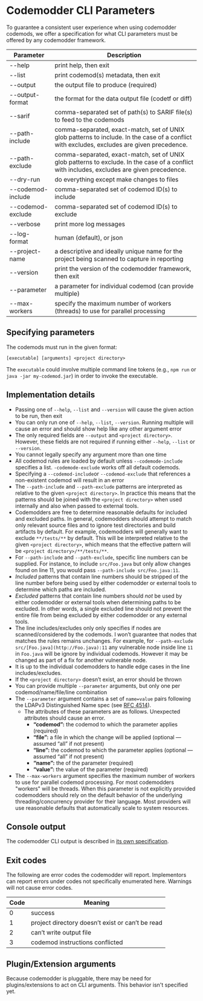 # Codemodder CLI Parameters

To guarantee a consistent user experience when using codemodder codemods, we offer a specification for what CLI parameters must be offered by any codemodder framework.

| Parameter | Description |
| --------- | ----------- |
| --help            | print help, then exit  |
| --list            | print codemod(s) metadata, then exit |
| --output          | the output file to produce (required) |
| --output-format   | the format for the data output file (codetf or diff) |
| --sarif           | comma-separated set of path(s) to SARIF file(s) to feed to the codemods |
| --path-include    | comma-separated, exact-match, set of UNIX glob patterns to include. In the case of a conflict with excludes, excludes are given precedence.|
| --path-exclude    | comma-separated, exact-match, set of UNIX glob patterns to exclude. In the case of a conflict with includes, excludes are given precedence.|
| --dry-run         | do everything except make changes to files|
| --codemod-include | comma-separated set of codemod ID(s) to include|
| --codemod-exclude | comma-separated set of codemod ID(s) to exclude|
| --verbose         | print more log messages|
| --log-format      | human (default), or json|
| --project-name    | a descriptive and ideally unique name for the project being scanned to capture in reporting |
| --version         | print the version of the codemodder framework, then exit|
| --parameter       | a parameter for individual codemod (can provide multiple)|
| --max-workers     | specify the maximum number of workers (threads) to use for parallel processing

## Specifying parameters
The codemods must run in the given format:

```
[executable] [arguments] <project directory>
```

The `executable` could involve multiple command line tokens (e.g., `npm run` or `java -jar my-codemod.jar`) in order to invoke the executable.

## Implementation details
- Passing one of `--help`, `--list` and `--version` will cause the given action to be run, then exit
- You can only run one of `--help`, `--list`, `--version`. Running multiple will cause an error and should show help like any other argument error
- The only required fields are `--output` and `<project directory>`. However, these fields are not required if running either `--help`, `--list` or `--version`.
- You cannot legally specify any argument more than one time
- All codemod rules are loaded by default unless `--codemode-include` specifies a list.  `-codemode-exclude` works off all default codemods.
- Specifying a `--codemod-include`or `--codemod-exclude`  that references a non-existent codemod will result in an error
- The `--path-include` and `--path-exclude` patterns are interpreted as relative to the given `<project directory>`. In practice this means that the patterns should be joined with the `<project directory>` when used internally and also when passed to external tools.
- Codemodders are free to determine reasonable defaults for included and excluded paths. In general, codemodders should attempt to match only relevant source files and to ignore test directories and build artifacts by default. For example, codemodders will generally want to exclude `**/tests/**` by default. This will be interpreted relative to the given `<project directory>`, which means that the effective pattern will be `<project directory>/**/tests/**`.
- For `--path-include` and `--path-exclude`, specific line numbers can be supplied. For instance, to include `src/Foo.java` but only allow changes found on line 11, you would pass `--path-include src/Foo.java:11`.
- *Included* patterns that contain line numbers should be stripped of the line number before being used by either codemodder or external tools to determine which paths are included.
- *Excluded* patterns that contain line numbers should *not* be used by either codemodder or external tools when determining paths to be excluded. In other words, a single excluded line should not prevent the entire file from being excluded by either codemodder or any external tools.
- The line includes/excludes only only specifies if nodes are scanned/considered by the codemods. I won’t guarantee that nodes that matches the rules remains unchanges. For example, for `--path-exclude src/[Foo.java](http://Foo.java):11` any vulnerable node inside line `11` in `Foo.java` will be ignore by individual codemods. However it may be changed as part of a fix for another vulnerable node.
- It is up to the individual codemodders to handle edge cases in the line includes/excludes.
- If the `<project directory>` doesn’t exist, an error should be thrown
- You can provide multiple `--parameter` arguments, but only one per codemod/name/file/line combination
- The `--parameter` argument contains a set of `name=value` pairs following the LDAPv3 Distinguished Name spec (see [RFC 4514](https://datatracker.ietf.org/doc/html/rfc4514.html)).
    - The attributes of these parameters are as follows. Unexpected attributes should cause an error.
        - **“codemod”:** the codemod to which the parameter applies (required)
        - **“file”:** a file in which the change will be applied (optional — assumed “all” if not present)
        - **“line”:** the codemod to which the parameter applies (optional — assumed “all” if not present)
        - **“name”:** the of the parameter (required)
        - **“value”:** the value of the parameter (required)
- The `--max-workers` argument specifies the maximum number of workers to use for parallel codemod processing. For most codemodders "workers" will be threads. When this parameter is not explicitly provided codemodders should rely on the default behavior of the underlying threading/concurrency provider for their language. Most providers will use reasonable defaults that automatically scale to system resources.

## Console output

The codemodder CLI output is described in [its own specification](logging.md).

## Exit codes

The following are error codes the codemodder will report. Implementors can report errors under codes not specifically enumerated here. Warnings will not cause error codes.

| Code | Meaning |
| --- | --- |
| 0 | success |
| 1 | project directory doesn’t exist or can’t be read |
| 2 | can’t write output file |
| 3 | codemod instructions conflicted |


## Plugin/Extension arguments

Because codemodder is pluggable, there may be need for plugins/extensions to act on CLI arguments. This behavior isn't specified yet.
